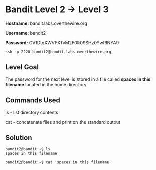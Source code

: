 # Bandit Level 2 → Level 3

**Hostname:** bandit.labs.overthewire.org

**Username:** bandit2

**Password:** CV1DtqXWVFXTvM2F0k09SHz0YwRINYA9

```
ssh -p 2220 bandit2@bandit.labs.overthewire.org
```

## Level Goal

The password for the next level is stored in a file called **spaces in this filename** located in the home directory

## Commands Used

ls - list directory contents

cat - concatenate files and print on the standard output

## Solution

```
bandit2@bandit:~$ ls
spaces in this filename
```
```
bandit2@bandit:~$ cat 'spaces in this filename'
```
